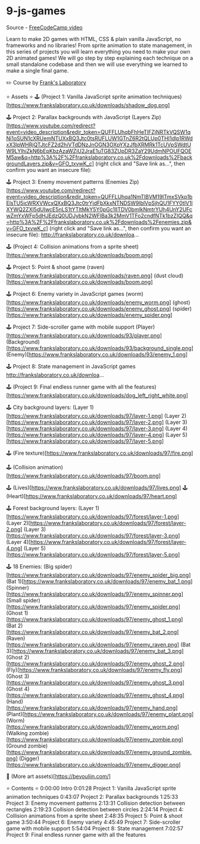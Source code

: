 # 9-js-games

Source - [FreeCodeCamp video](https://www.youtube.com/watch?v=GFO_txvwK_c&ab_channel=freeCodeCamp.org)


Learn to make 2D games with HTML, CSS & plain vanilla JavaScript, no frameworks and no libraries! From sprite animation to state management, in this series of projects you will learn everything you need to make your own 2D animated games! We will go step by step explaining each technique on a small standalone codebase and then we will use everything we learned to make a single final game.

✏️ Course by [Frank's Laboratory](https://www.youtube.com/c/Frankslaboratory)

⭐️ Assets ⭐️
🕹 (Project 1: Vanilla JavaScript sprite animation techniques)[https://www.frankslaboratory.co.uk/downloads/shadow_dog.png]

🕹 Project 2: Parallax backgrounds with JavaScript
(Layers Zip)[https://www.youtube.com/redirect?event=video_description&redir_token=QUFFLUhqbFhHeTlFZjNRTkVQSW1qNi1oSUN1cXRUemNTUXxBQ3Jtc0tsRUFLUW1GTnZ6R2tQLUp0THI1dlp1RWdxX3lpWHRjQTJtcFZ2d2hiVTdDNzJnOGN3OXpYXzJfbXRMRk1TcUVpSWdtUW9LYlhiZkN6bEpKbzAzaWZjU2JraE1uTG83ZUpDR3ZaY29UdmNPOUFQOEM5aw&q=http%3A%2F%2Ffrankslaboratory.co.uk%2Fdownloads%2FbackgroundLayers.zip&v=GFO_txvwK_c] (right click and "Save link as...", then confirm you want an insecure file):

🕹 Project 3: Enemy movement patterns
(Enemies Zip)[https://www.youtube.com/redirect?event=video_description&redir_token=QUFFLUhqa1NmTlBVM19ITmxSVkp1bElsTU5icWRXVWcxQXxBQ3Jtc0trYjdFbXkxNTNDSW9lblVpSjhQU1FYY0tlV1lXYWQ2ZXl5dUIwcE5nLS1tYTltMkY5Y0pGc1lITDV0bmlkNmtrYUh4UnY2UFcwZmYxWFp5dHJEdzQ0UDJybkN2WFlBa3k2MmV1TFo2cndfNTk1bzZIQQ&q=http%3A%2F%2Ffrankslaboratory.co.uk%2Fdownloads%2Fenemies.zip&v=GFO_txvwK_c] (right click and "Save link as...", then confirm you want an insecure file): http://frankslaboratory.co.uk/downloa...

🕹 (Project 4: Collision animations from a sprite sheet)[https://www.frankslaboratory.co.uk/downloads/boom.png]

🕹 Project 5: Point & shoot game
(raven)[https://www.frankslaboratory.co.uk/downloads/raven.png]
(dust cloud)[https://www.frankslaboratory.co.uk/downloads/boom.png]

🕹 Project 6: Enemy variety in JavaScript games
(worm)[https://www.frankslaboratory.co.uk/downloads/enemy_worm.png]
(ghost)[https://www.frankslaboratory.co.uk/downloads/enemy_ghost.png]
(spider)[https://www.frankslaboratory.co.uk/downloads/enemy_spider.png]

🕹 Project 7: Side-scroller game with mobile support
(Player)[https://www.frankslaboratory.co.uk/downloads/93/player.png]
(Background)[https://www.frankslaboratory.co.uk/downloads/93/background_single.png]
(Enemy)[https://www.frankslaboratory.co.uk/downloads/93/enemy_1.png]

🕹 Project 8: State management in JavaScript games
http://frankslaboratory.co.uk/downloa...

🕹 (Project 9: Final endless runner game with all the features)[https://www.frankslaboratory.co.uk/downloads/dog_left_right_white.png]

🕹 City background layers:
(Layer 1)[https://www.frankslaboratory.co.uk/downloads/97/layer-1.png]
(Layer 2)[https://www.frankslaboratory.co.uk/downloads/97/layer-2.png]
(Layer 3)[https://www.frankslaboratory.co.uk/downloads/97/layer-3.png]
(Layer 4)[https://www.frankslaboratory.co.uk/downloads/97/layer-4.png]
(Layer 5)[https://www.frankslaboratory.co.uk/downloads/97/layer-5.png]

🕹 (Fire texture)[https://www.frankslaboratory.co.uk/downloads/97/fire.png]

🕹 (Collision animation)[https://www.frankslaboratory.co.uk/downloads/97/boom.png]

🕹 (Lives)[https://www.frankslaboratory.co.uk/downloads/97/lives.png]
🕹 (Heart)[https://www.frankslaboratory.co.uk/downloads/97/heart.png]

🕹 Forest background layers:
(Layer 1)[https://www.frankslaboratory.co.uk/downloads/97/forest/layer-1.png]
(Layer 2)[https://www.frankslaboratory.co.uk/downloads/97/forest/layer-2.png]
(Layer 3)[https://www.frankslaboratory.co.uk/downloads/97/forest/layer-3.png]
(Layer 4)[https://www.frankslaboratory.co.uk/downloads/97/forest/layer-4.png]
(Layer 5)[https://www.frankslaboratory.co.uk/downloads/97/forest/layer-5.png]

🕹 18 Enemies:
(Big spider)[https://www.frankslaboratory.co.uk/downloads/97/enemy_spider_big.png]
(Bat 1)[https://www.frankslaboratory.co.uk/downloads/97/enemy_bat_1.png]
(Spinner)[https://www.frankslaboratory.co.uk/downloads/97/enemy_spinner.png]
(Small spider)[https://www.frankslaboratory.co.uk/downloads/97/enemy_spider.png]
(Ghost 1)[https://www.frankslaboratory.co.uk/downloads/97/enemy_ghost_1.png]
(Bat 2)[https://www.frankslaboratory.co.uk/downloads/97/enemy_bat_2.png]
(Raven)[https://www.frankslaboratory.co.uk/downloads/97/enemy_raven.png]
(Bat 3)[https://www.frankslaboratory.co.uk/downloads/97/enemy_bat_3.png]
(Ghost 2)[https://www.frankslaboratory.co.uk/downloads/97/enemy_ghost_2.png]
(Fly)[https://www.frankslaboratory.co.uk/downloads/97/enemy_fly.png]
(Ghost 3)[https://www.frankslaboratory.co.uk/downloads/97/enemy_ghost_3.png]
(Ghost 4)[https://www.frankslaboratory.co.uk/downloads/97/enemy_ghost_4.png]
(Hand)[https://www.frankslaboratory.co.uk/downloads/97/enemy_hand.png]
(Plant)[https://www.frankslaboratory.co.uk/downloads/97/enemy_plant.png]
(Worm)[https://www.frankslaboratory.co.uk/downloads/97/enemy_worm.png]
(Walking zombie)[https://www.frankslaboratory.co.uk/downloads/97/enemy_zombie.png]
(Ground zombie)[https://www.frankslaboratory.co.uk/downloads/97/enemy_ground_zombie.png]
(Digger)[https://www.frankslaboratory.co.uk/downloads/97/enemy_digger.png]

🔗 (More art assets)[https://bevouliin.com/]


⭐️ Contents ⭐️
0:00:00 Intro
0:01:28 Project 1: Vanilla JavaScript sprite animation techniques
0:43:07 Project 2: Parallax backgrounds
1:25:33 Project 3: Enemy movement patterns
2:13:31 Collision detection between rectangles
2:19:23 Collision detection between circles
2:24:14 Project 4: Collision animations from a sprite sheet
2:48:35 Project 5: Point & shoot game
3:50:44 Project 6: Enemy variety
4:45:49 Project 7: Side-scroller game with mobile support
5:54:04 Project 8: State management
7:02:57 Project 9: Final endless runner game with all the features

